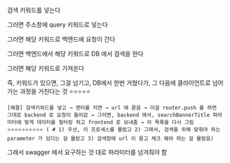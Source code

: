 검색 키워드를 넣는다 

그러면 주소창에 query 키워드로 넣는다 

그러면 해당 키워드로 백엔드에 요청이 간다 

그러면 백엔드에서 해당 키워드로 DB 에서 검색을 한다 

그러면 해당 키워드로 가져온다 

즉, 키워드가 있으면, 그걸 넘기고, DB에서 한번 거쳤다가, 그 다음에 클라이언트로 넘어가는 과정을 거친다는 것 ⭐⭐⭐⭐⭐ 

```
[해결] 검색키워드를 넣고 → 엔터를 치면 → url 에 묻음 → 이걸 router.push 를 하면 그대로 backend 로 요청이 들어감 → 그러면, backend 에서, searchBannerTitle 파라미터에 맞게 데이터를 필터링 하고 frontend 로 보내줌 → 이 목록을 다시 그림 ⭐⭐⭐⭐⭐⭐⭐⭐⭐⭐ ( # 1) 우선, 이 프로세스를 몰랐고 2) 그래서, 검색을 위해 맞춰야 하는 parameter 가 있다는 걸 몰랐고 3) 검색창에 url 이 묻고 체크 해야 하는 걸 몰랐음)
```


그래서 swagger 에서 요구하는 것 대로 파라미터를 넘겨줘야 함 